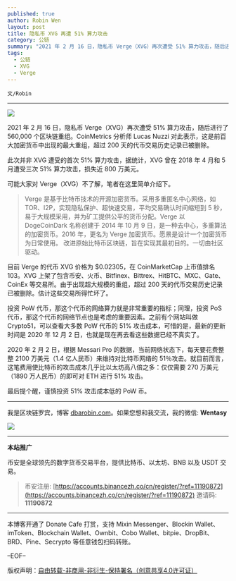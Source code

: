 ```yaml
---
published: true
author: Robin Wen
layout: post
title: 隐私币 XVG 再遭 51% 算力攻击
category: 公链
summary: "2021 年 2 月 16 日，隐私币 Verge（XVG）再次遭受 51% 算力攻击，随后进行了 560,000 个区块链重组。CoinMetrics 分析师 Lucas Nuzzi 对此表示，这是前百大加密货币中出现的最大重组，超过 200 天的代币交易历史记录已被删除。2020 年 2 月 2 日，根据 Messari Pro 的数据，当前网络状态下，每天要花费整整 2100 万美元（1.4 亿人民币）来维持对比特币网络的 51％攻击。就目前而言，这笔费用使比特币的攻击成本几乎比以太坊高八倍之多：仅仅需要 270 万美元（1890 万人民币）的即可对 ETH 进行 51% 攻击。最后提个醒，谨慎投资 51% 攻击成本低的 PoW 币。"
tags:
  - 公链
  - XVG
  - Verge
---
```


`文/Robin`

***

![](https://cdn.dbarobin.com/f573o3n.png)

2021 年 2 月 16 日，隐私币 Verge（XVG）再次遭受 51% 算力攻击，随后进行了 560,000 个区块链重组。CoinMetrics 分析师 Lucas Nuzzi 对此表示，这是前百大加密货币中出现的最大重组，超过 200 天的代币交易历史记录已被删除。

此次并非 XVG 遭受的首次 51% 算力攻击，据统计，XVG 曾在 2018 年 4 月和 5 月遭受三次 51% 算力攻击，损失近 800 万美元。

可能大家对 Verge（XVG）不了解，笔者在这里简单介绍下。

> Verge 是基于比特币技术的开源加密货币。采用多重匿名中心网络，如 TOR、I2P，实现隐私保护、超快速交易，平均交易确认时间缩短到 5 秒，易于大规模采用，并为矿工提供公平的货币分配。Verge 以 DogeCoinDark 名称创建于 2014 年 10 月 9 日，是一种去中心，多重算法的加密货币。2016 年，更名为 Verge 加密货币。愿景是设计一个加密货币为日常使用。 改进原始比特币区块链，旨在实现其最初目的。一切由社区驱动。

目前 Verge 的代币 XVG 价格为 $0.02305，在 CoinMarketCap 上市值排名 103。XVG 上架了包含币安、火币、Bitfinex、Bittrex、HitBTC、MXC、Gate、CoinEx 等交易所。由于出现超大规模的重组，超过 200 天的代币交易历史记录已被删除。估计这些交易所得忙坏了。

投资 PoW 代币，那这个代币的网络算力就是非常重要的指标；同理，投资 PoS 代币，那这个代币的网络节点也是考虑的重要因素。之前有个网站叫做 Crypto51，可以查看大多数 PoW 代币的 51% 攻击成本，可惜的是，最新的更新时间是 2020 年 12 月 2 日，也就是现在再去看这些数据已经不真实了。

2020 年 2 月 2 日，根据 Messari Pro 的数据，当前网络状态下，每天要花费整整 2100 万美元（1.4 亿人民币）来维持对比特币网络的 51％攻击。就目前而言，这笔费用使比特币的攻击成本几乎比以太坊高八倍之多：仅仅需要 270 万美元（1890 万人民币）的即可对 ETH 进行 51% 攻击。

最后提个醒，谨慎投资 51% 攻击成本低的 PoW 币。

***

我是区块链罗宾，博客 [dbarobin.com](https://dbarobin.com/)。如果您想和我交流，我的微信: **Wentasy**

![](https://cdn.dbarobin.com/v4yywe2.png)

***

**本站推广**

币安是全球领先的数字货币交易平台，提供比特币、以太坊、BNB 以及 USDT 交易。

> 币安注册: [https://accounts.binancezh.co/cn/register/?ref=11190872](https://accounts.binancezh.co/cn/register/?ref=11190872)
> 邀请码: **11190872**

***

本博客开通了 Donate Cafe 打赏，支持 Mixin Messenger、Blockin Wallet、imToken、Blockchain Wallet、Ownbit、Cobo Wallet、bitpie、DropBit、BRD、Pine、Secrypto 等任意钱包扫码转账。

<center>
    <div class="--donate-button"
         data-button-id="f8b9df0d-af9a-460d-8258-d3f435445075"
    ></div>
</center>

–EOF–

版权声明：[自由转载-非商用-非衍生-保持署名（创意共享4.0许可证）](http://creativecommons.org/licenses/by-nc-nd/4.0/deed.zh)
